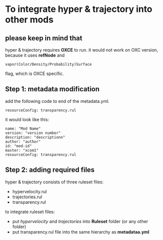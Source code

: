 # To integrate hyper & trajectory into other mods

## please keep in mind that

hyper & trajectory requires **OXCE** to run.
it would not work on OXC version, because it uses **refNode** and

    vapor(Color/Density/Probability)Surface

flag, which is OXCE specific.

## Step 1: metadata modification

add the following code to end of the metadata.yml.

    resourceConfig: transparency.rul

it would look like this:

    name: "Mod Name"
    version: "version number"
    description: "descriptionn"
    author: "author"
    id: "mod-id"
    master: "xcom1"
    resourceConfig: transparency.rul

## Step 2: adding required files

hyper & trajectory consists of three ruleset files:

- hypervelocity.rul
- trajectories.rul
- transparency.rul

to integrate ruleset files:

- put _hypervelocity_ and _trajectories_ into **Ruleset** folder (or any other folder)
- put transparency.rul file into the same hierarchy as **metadataa.yml**
